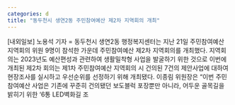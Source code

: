 ```yaml
---
categories: d
title: "동두천시 생연2동 주민참여예산 제2차 지역회의 개최"
---
```

[내외일보] 노용석 기자 = 동두천시 생연2동 행정복지센터는 지난 21일 주민참여예산 지역회의 위원 9명이 참석한 가운데 주민참여예산 제2차 지역회의를 개최했다. 지역회의는 2023년도 예산편성과 관련하여 생활밀착형 사업을 발굴하기 위한 것으로 이번에 개최된 제2차 회의는 제1차 주민참여예산 지역회의 시 건의된 7건의 제안사업에 대하여 현장조사를 실시하고 우선순위를 선정하기 위해 개최됐다. 이종림 위원장은 “이번 주민참여예산 사업은 기존에 꾸준히 건의됐던 보도블럭 포장뿐만 아니라, 어두운 골목길을 밝히기 위한 ‘6통 LED벽화길 조